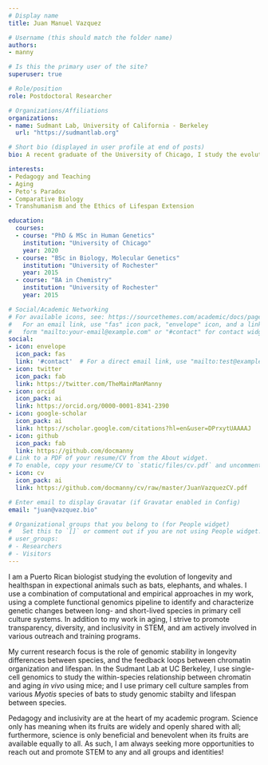 ```yaml
---
# Display name
title: Juan Manuel Vazquez

# Username (this should match the folder name)
authors:
- manny

# Is this the primary user of the site?
superuser: true

# Role/position
role: Postdoctoral Researcher

# Organizations/Affiliations
organizations:
- name: Sudmant Lab, University of California - Berkeley
  url: "https://sudmantlab.org"

# Short bio (displayed in user profile at end of posts)
bio: A recent graduate of the University of Chicago, I study the evolution of lifespan and cancer resistance in exceptional animals such as bats, elephants, and whales.

interests:
- Pedagogy and Teaching
- Aging
- Peto's Paradox
- Comparative Biology
- Transhumanism and the Ethics of Lifespan Extension

education:
  courses:
  - course: "PhD & MSc in Human Genetics"
    institution: "University of Chicago"
    year: 2020
  - course: "BSc in Biology, Molecular Genetics"
    institution: "University of Rochester"
    year: 2015
  - course: "BA in Chemistry"
    institution: "University of Rochester"
    year: 2015

# Social/Academic Networking
# For available icons, see: https://sourcethemes.com/academic/docs/page-builder/#icons
#   For an email link, use "fas" icon pack, "envelope" icon, and a link in the
#   form "mailto:your-email@example.com" or "#contact" for contact widget.
social:
- icon: envelope
  icon_pack: fas
  link: '#contact'  # For a direct email link, use "mailto:test@example.org".
- icon: twitter
  icon_pack: fab
  link: https://twitter.com/TheMainManManny
- icon: orcid
  icon_pack: ai
  link: https://orcid.org/0000-0001-8341-2390
- icon: google-scholar
  icon_pack: ai
  link: https://scholar.google.com/citations?hl=en&user=DPrxytUAAAAJ
- icon: github
  icon_pack: fab
  link: https://github.com/docmanny
# Link to a PDF of your resume/CV from the About widget.
# To enable, copy your resume/CV to `static/files/cv.pdf` and uncomment the lines below.
- icon: cv
  icon_pack: ai
  link: https://github.com/docmanny/cv/raw/master/JuanVazquezCV.pdf

# Enter email to display Gravatar (if Gravatar enabled in Config)
email: "juan@vazquez.bio"

# Organizational groups that you belong to (for People widget)
#   Set this to `[]` or comment out if you are not using People widget.
# user_groups:
# - Researchers
# - Visitors
---
```


I am a Puerto Rican biologist studying the evolution of longevity and healthspan in expectional animals such as bats, elephants, and whales. I use a combination of computational and empirical approaches in my work, using a complete functional genomics pipeline to identify and characterize genetic changes between long- and short-lived species in primary cell culture systems. In addition to my work in aging, I strive to promote transparency, diversity, and inclusivity in STEM, and am actively involved in various outreach and training programs.

My current research focus is the role of genomic stability in longevity differences between species, and the feedback loops between chromatin organization and lifespan. In the Sudmant Lab at UC Berkeley, I use single-cell genomics to study the within-species relationship between chromatin and aging *in vivo* using mice; and I use primary cell culture samples from various *Myotis* species of bats to study genomic stabilty and lifespan between species.

Pedagogy and inclusivity are at the heart of my academic program. Science only has meaning when its fruits are widely and openly shared with all; furthermore, science is only beneficial and benevolent when its fruits are available equally to all. As such, I am always seeking more opportunities to reach out and promote STEM to any and all groups and identities! 